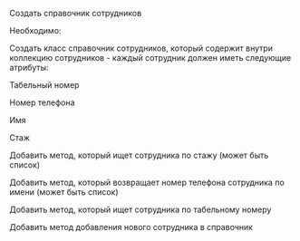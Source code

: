 Создать справочник сотрудников

Необходимо:

Создать класс справочник сотрудников, который содержит внутри
коллекцию сотрудников - каждый сотрудник должен иметь следующие атрибуты:

Табельный номер

Номер телефона

Имя

Стаж

Добавить метод, который ищет сотрудника по стажу (может быть список)

Добавить метод, который возвращает номер телефона сотрудника по имени (может быть список)

Добавить метод, который ищет сотрудника по табельному номеру

Добавить метод добавления нового сотрудника в справочник
